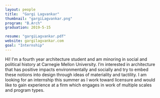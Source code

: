 ```yaml
---
layout: people
title:  "Gargi Lagvankar"
thumbnail: "gargiLagvankar.png"
program: "B.Arch"
graduation: 2019-5-15

resume: "gargiLagvankar.pdf"
website: gargilagvankar.com
goal: "Internship"
---
```



Hi! I'm a fourth year architecture student and am minoring in social and political history at Carnegie Mellon University. I’m interested in architecture that has positive impacts environmentally and socially and try to embed these notions into design through ideas of materiality and tactility. I am looking for an internship this summer as I work toward licensure and would like to gain experience at a firm which engages in work of multiple scales and program types.

